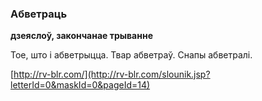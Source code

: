 ### Абветраць
**дзеяслоў, закончанае трыванне**

Тое, што і абветрыцца. Твар абветраў. Снапы абветралі.

<a rel="author">[http://rv-blr.com/](http://rv-blr.com/slounik.jsp?letterId=0&maskId=0&pageId=14)</a>

